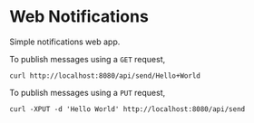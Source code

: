 # Web Notifications

Simple notifications web app.

To publish messages using a `GET` request,

```
curl http://localhost:8080/api/send/Hello+World
```

To publish messages using a `PUT` request,

```
curl -XPUT -d 'Hello World' http://localhost:8080/api/send
```
